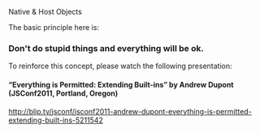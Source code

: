 Native & Host Objects

The basic principle here is:

### Don't do stupid things and everything will be ok.

To reinforce this concept, please watch the following presentation:

#### “Everything is Permitted: Extending Built-ins” by Andrew Dupont (JSConf2011, Portland, Oregon)

http://blip.tv/jsconf/jsconf2011-andrew-dupont-everything-is-permitted-extending-built-ins-5211542

